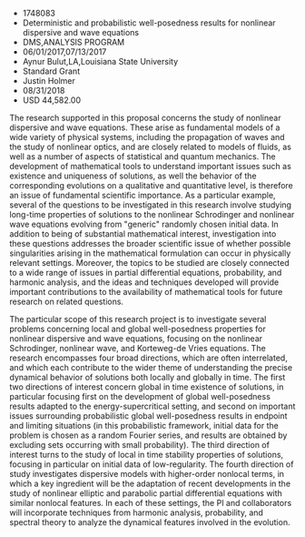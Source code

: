 
* 1748083
* Deterministic and probabilistic well-posedness results for nonlinear dispersive and wave equations
* DMS,ANALYSIS PROGRAM
* 06/01/2017,07/13/2017
* Aynur Bulut,LA,Louisiana State University
* Standard Grant
* Justin Holmer
* 08/31/2018
* USD 44,582.00

The research supported in this proposal concerns the study of nonlinear
dispersive and wave equations. These arise as fundamental models of a wide
variety of physical systems, including the propagation of waves and the study of
nonlinear optics, and are closely related to models of fluids, as well as a
number of aspects of statistical and quantum mechanics. The development of
mathematical tools to understand important issues such as existence and
uniqueness of solutions, as well the behavior of the corresponding evolutions on
a qualitative and quantitative level, is therefore an issue of fundamental
scientific importance. As a particular example, several of the questions to be
investigated in this research involve studying long-time properties of solutions
to the nonlinear Schrodinger and nonlinear wave equations evolving from
"generic" randomly chosen initial data. In addition to being of substantial
mathematical interest, investigation into these questions addresses the broader
scientific issue of whether possible singularities arising in the mathematical
formulation can occur in physically relevant settings. Moreover, the topics to
be studied are closely connected to a wide range of issues in partial
differential equations, probability, and harmonic analysis, and the ideas and
techniques developed will provide important contributions to the availability of
mathematical tools for future research on related questions.

The particular scope of this research project is to investigate several problems
concerning local and global well-posedness properties for nonlinear dispersive
and wave equations, focusing on the nonlinear Schrodinger, nonlinear wave, and
Korteweg-de Vries equations. The research encompasses four broad directions,
which are often interrelated, and which each contribute to the wider theme of
understanding the precise dynamical behavior of solutions both locally and
globally in time. The first two directions of interest concern global in time
existence of solutions, in particular focusing first on the development of
global well-posedness results adapted to the energy-supercritical setting, and
second on important issues surrounding probabilistic global well-posedness
results in endpoint and limiting situations (in this probabilistic framework,
initial data for the problem is chosen as a random Fourier series, and results
are obtained by excluding sets occurring with small probability). The third
direction of interest turns to the study of local in time stability properties
of solutions, focusing in particular on initial data of low-regularity. The
fourth direction of study investigates dispersive models with higher-order
nonlocal terms, in which a key ingredient will be the adaptation of recent
developments in the study of nonlinear elliptic and parabolic partial
differential equations with similar nonlocal features. In each of these
settings, the PI and collaborators will incorporate techniques from harmonic
analysis, probability, and spectral theory to analyze the dynamical features
involved in the evolution.
